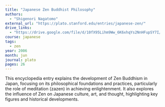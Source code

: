 ```yaml
---
title: "Japanese Zen Buddhist Philosophy"
authors:
  - "Shigenori Nagatomo"
external_url: "https://plato.stanford.edu/entries/japanese-zen/"
drive_links:
  - "https://drive.google.com/file/d/10fX95Lihm9Ww_6K6xhqYs2NnHFupSY7I/view?usp=sharing"
course: japanese
tags:
  - zen
year: 2006
month: jun
journal: plato
pages: 26
---
```


This encyclopedia entry explains the development of Zen Buddhism in Japan, focusing on its philosophical foundations and practices, particularly the role of meditation (zazen) in achieving enlightenment. It also explores the influence of Zen on Japanese culture, art, and thought, highlighting key figures and historical developments.
